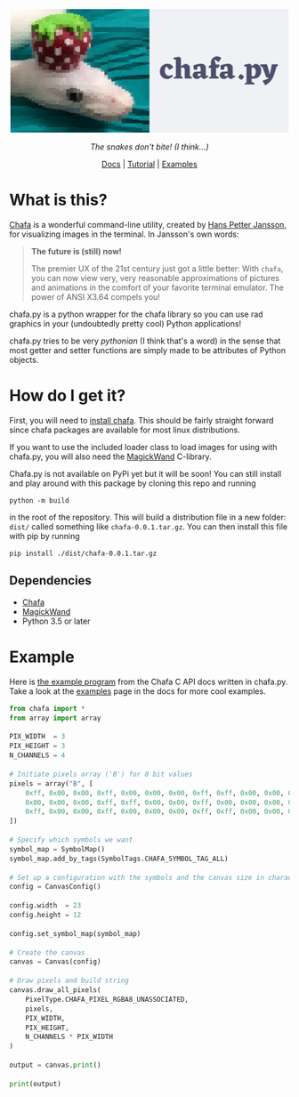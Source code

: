 <div align="center" >
  <img width=500 src="docs/_static/img/logo.svg">
  <p>
    <em>The snakes don't bite! (I think...)</em>
  </p>
  <p>
      <a href="https://chafapy.mage.black/">Docs</a> | <a href="https://chafapy.mage.black/usage/tutorial.html">Tutorial</a> | <a href="https://chafapy.mage.black/usage/examples.html">Examples</a>
  </p>
</div>


# What is this?

[Chafa](https://hpjansson.org/chafa/) is a wonderful command-line utility, 
created by [Hans Petter Jansson](https://hpjansson.org/), for visualizing 
images in the terminal. In Jansson's own words:
  
> **The future is (still) now!**
>
>  The premier UX of the 21st century just got a little better: 
> With ``chafa``, you can now view very, very reasonable approximations 
> of pictures and animations in the comfort of your favorite terminal 
> emulator. The power of ANSI X3.64 compels you!

chafa.py is a python wrapper for the chafa library so you can use rad graphics in your (undoubtedly pretty cool) Python applications!

chafa.py tries to be very *pythonian* (I think that's a word) in the sense that most getter and setter functions are simply made to be attributes of Python objects.

# How do I get it?

First, you will need to [install chafa](https://hpjansson.org/chafa/download/). This should be fairly straight forward since chafa packages are available for most linux distributions.

If you want to use the included loader class to load images for using with chafa.py, you will also need the [MagickWand](https://imagemagick.org/script/magick-wand.php) C-library.

Chafa.py is not available on PyPi yet but it will be soon! You can still install and play around with this package by cloning this repo and running

```
python -m build
```

in the root of the repository. This will build a distribution file in a new folder: `dist/` called something like `chafa-0.0.1.tar.gz`. You can then install this file with pip by running
```
pip install ./dist/chafa-0.0.1.tar.gz
```

## Dependencies
- [Chafa](https://hpjansson.org/chafa/download/)
- [MagickWand](https://imagemagick.org/script/magick-wand.php)
- Python 3.5 or later

# Example

Here is [the example program](https://hpjansson.org/chafa/ref/chafa-using.html) from the Chafa C API docs written in chafa.py. Take a look at the [examples](https://chafapy.mage.black/usage/examples.html) page in the docs for more cool examples.

```python  	
from chafa import *
from array import array

PIX_WIDTH  = 3
PIX_HEIGHT = 3
N_CHANNELS = 4

# Initiate pixels array ('B') for 8 bit values
pixels = array("B", [
    0xff, 0x00, 0x00, 0xff, 0x00, 0x00, 0x00, 0xff, 0xff, 0x00, 0x00, 0xff,
    0x00, 0x00, 0x00, 0xff, 0xff, 0x00, 0x00, 0xff, 0x00, 0x00, 0x00, 0xff,
    0xff, 0x00, 0x00, 0xff, 0x00, 0x00, 0x00, 0xff, 0xff, 0x00, 0x00, 0xff
])

# Specify which symbols we want
symbol_map = SymbolMap()
symbol_map.add_by_tags(SymbolTags.CHAFA_SYMBOL_TAG_ALL)

# Set up a configuration with the symbols and the canvas size in characters
config = CanvasConfig()

config.width  = 23
config.height = 12

config.set_symbol_map(symbol_map)

# Create the canvas
canvas = Canvas(config)

# Draw pixels and build string
canvas.draw_all_pixels(
    PixelType.CHAFA_PIXEL_RGBA8_UNASSOCIATED,
    pixels,
    PIX_WIDTH,
    PIX_HEIGHT,
    N_CHANNELS * PIX_WIDTH
)

output = canvas.print()

print(output)
```
